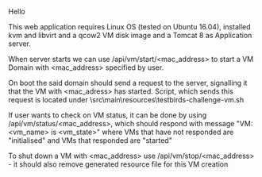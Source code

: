 Hello

This web application requires Linux OS (tested on Ubuntu 16.04), installed kvm and libvirt and a qcow2 VM disk image and a Tomcat 8 as Application server.

When server starts we can use /api/vm/start/<mac_address> to start a VM Domain with <mac_address>
specified by user.


On boot the said domain should send a request to the server, signalling it that the VM with <mac_adress> has started.
Script, which sends this request is located under \src\main\resources\testbirds-challenge-vm.sh


If user wants to check on VM status, it can be done by using /api/vm/status/<mac_address>, which should respond with message "VM: <vm_name> is <vm_state>" where VMs that have not responded are "initialised" and VMs that responded are "started"


To shut down a VM with <mac_address> use /api/vm/stop/<mac_address> - it should also remove generated resource file for this VM creation


